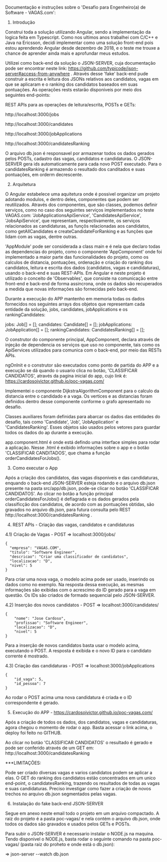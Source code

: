 Documentação e instruções sobre o 'Desafio para Engenheiro(a) de Software - VAGAS.com':

1) Introdução

Construi toda a solução utilizando Angular, sendo a implementação da logica feita em Typescript. Como nos ultimos anos trabalhei com C/C++ e Java na Ericsson, decidi implementar como uma solução front-end pois estou aprendendo Angular desde dezembro de 2018, e o teste me trouxe a chance de aprender ainda mais e aprofundar meus estudos.

Utilizei como back-end da solução o JSON-SERVER, cuja documentação pode ser encontrar neste link:
https://github.com/typicode/json-server#access-from-anywhere . Através desse 'fake' back-end pude construir a escrita e leitura dos JSONs relativos aos candidatos, vagas em que se aplicaram e o ranking dos candidatos baseados em suas pontuações. As operações rests estarão disponiveis por meio dos seguintes end-points:

REST APIs para as operações de leitura/escrita, POSTs e GETs:

http://localhost:3000/jobs

http://localhost:3000/candidates 

http://localhost:3000/jobApplications 

http://localhost:3000/candidatesRanking 

O arquivo db.json é responsavel por armazenar todos os dados gerados pelos POSTs, cadastro das vagas, candidatos e candidaturas. O JSON-SERVER gera ids automaticamente para cada novo POST executado. Para o candidatesRanking é armazendo o resultado dos canditados e suas pontuações, em orderm decrescente. 

2) Arquitetura

O Angular estabelece uma aquitetura onde é possivel organizar um projeto adotando modulos, e dentro deles, componentes que podem ser reutilizados. Através dos componentes, que são classes, podemos definir serviços, como no caso dos seguintes serviços implementados no teste VAGAS.com: 'JobApplicationsApiService', 'CandidatesApiService', 'JobsApiService', que representam, respectivamente, os serviços relacionados as candidaturas, as funçõs relacionadas aos candidatos, como getAllCandidates e createCandidateForRanking e as funções que lidam com as vagas, dentre outras.

'AppModule' pode ser considerada a class main e é nela que declaro todas as dependencias do projeto, como o componente 'AppComponent' onde foi implementado a maior parte das funcionalidades do projeto, como os calculos de distancia, pontuações, ordenação e criação do ranking dos candidatos, leitura e escrita dos dados (candidatos, vagas e candidaturas), usando o back-end e suas REST-APIs. Em Angular e neste projeto é utilizado o conceito de 'Observables', que consiste na comunicação entre front-end e back-end de forma assincrona, onde os dados são recuperados a medida que novas informações são fornecidas pelo back-end.

Durante a execução do APP mantenho em memoria todas os dados fornecidos nos seguintes arrays dos objetos que representam cada entidade da solução, jobs, candidates, jobApplications e os rankingCandidates:

  jobs: Job[] = [];
  candidates: Candidate[] = [];
  jobApplications: JobApplication[] = [];
  rankingCandidates: CandidatesRanking[] = [];
  
O construtor do componente principal, AppComponent, declara através de injeção de dependencia os serviços que uso no componente, tais como os ApiServices utilizados para comunica com o back-end, por meio das RESTs APIs.

ngOnInit e o construtor são executados como ponto de partida do APP e a execução se dá quando o usuario clica no botão, 'CLASSIFICAR CANDIDATOS', através da pagina inicial do app, cujo link é: https://cardosojvictor.github.io/poc-vagas.com/

Implementei o componente DijkstraAlgorithmComponent para o calculo da distancia entre o candidado e a vaga. Os vertices e as distancias foram definidos dentro desse componente conforme o grafo apresentado no desafio.

Classes auxiliares foram definidas para abarcar os dados das entidades do desafio, tais como 'Candidate', 'Job', 'JobApplication' e 'CandidatesRanking'. Esses objetos são usados pelos vetores para guardar todos os dados do ap durante a execução.

app.component.html é onde está defindo uma interface simples para rodar a aplicação. Nesse .html é exibido informações sobre o app e o botão 'CLASSIFICAR CANDITADOS', que chama a função orderCandidatesForJobs().

3) Como executar o App

Após a criação dos candidatos, das vagas disponiveis e das candidaturas, enquando o back-end JSON-SERVER esteja rodando e o arquivo db.json presente na pasta src/app/db.json, pode-se clicar no botão 'CLASSIFICAR CANDIDATOS'. Ao clicar no botão a função principal orderCandidatesForJobs() é deflagrada e os dados gerados pela classificção dos candidatos, de acordo com as pontuações obtidas, são gravados no arquivo db.json, para futura consulta pelo REST http://localhost:3000/candidatesRanking .

4) REST APIs - Criação das vagas, candidatos e candidaturas

4.1) Criação de Vagas - POST => localhost:3000/jobs/

	{
      "empresa": "VAGAS.COM",
      "titulo": "Software Engineer",
      "descricao": "Criar uma classificador de candidatos",
      "localizacao": "D",
      "nivel": 5
    }

Para criar uma nova vaga, o modelo acima pode ser usado, inserindo os dados como no exemplo. Na resposta dessa execução, as mesmas informações são exibidas com o acrescimo do ID gerado para a vaga em questão. Os IDs são criados de formado sequencial pelo JSON-SERVER.

4.2) Inserção dos novos candidatos - POST => localhost:3000/candidates/

    {
        "nome": "Jose Cardoso",
        "profissao": "Software Engineer",
        "localizacao": "D",
        "nivel": 5
    }

Para a inserção de novos candidatos basta usar o modelo acima, executando o POST. A resposta é exibida e o novo ID para o candidato corrente é mostrado.

4.3) Criação das candidaturas - POST => localhost:3000/jobApplications

	{
		"id_vaga": 5,
		"id_pessoa": 7
	}

Ao rodar o POST acima uma nova candidatura é criada e o ID correspondente é gerado.

5) Execução do APP - https://cardosojvictor.github.io/poc-vagas.com/

Após a criação de todos os dados, dos candidatos, vagas e candidaturas, agora chegou o momento de rodar o app. Basta acessar o link acima, o deploy foi feito no GITHUB.

Ao clicar no botão 'CLASSIFICAR CANDIDATOS' o resultado é gerado e pode ser conferido através de um GET em:
http://localhost:3000/candidatesRanking

***LIMITAÇÕES:

Pode ser criado diversas vagas e varios candidatos podem se aplicar a elas. O GET do ranking dos candidatos estão concentrados em um unico end-point, o candidatesRanking, trazendo os resultados de todas as vagas e suas candidaturas. Preciso investigar como fazer a criação de novos trechos no arquivo db.json segmentados pelas vagas.


6) Instalação do fake back-end JSON-SERVER

Segue em anexo neste email todo o projeto em um arquivo compactado. A raiz do projeto é a pasta poc-vagas/ e nela contém o arquivo db.json, onde todos os dados são gravados e usados pelos GETs e POSTs.

Para subir o JSON-SERVER é necessario instalar o NODE.js na maquina. Tendo disponivel o NODE.js, basta rodar o seguinte comando na pasta poc-vagas/ (pasta raiz do proheto e onde está o db.json):

=> json-server --watch db.json
